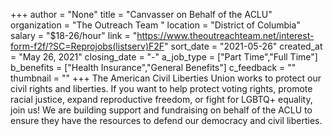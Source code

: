 +++
author = "None"
title = "Canvasser on Behalf of the ACLU"
organization = "The Outreach Team "
location = "District of Columbia"
salary = "$18-26/hour"
link = "https://www.theoutreachteam.net/interest-form-f2f/?SC=Reprojobs(listserv)F2F"
sort_date = "2021-05-26"
created_at = "May 26, 2021"
closing_date = "-"
a_job_type = ["Part Time","Full Time"]
b_benefits = ["Health Insurance","General Benefits"]
c_feedback = ""
thumbnail = ""
+++
The American Civil Liberties Union works to protect our civil rights and liberties. If you want to help protect voting rights, promote racial justice, expand reproductive freedom, or fight for LGBTQ+ equality, join us! We are building support and fundraising on behalf of the ACLU to ensure they have the resources to defend our democracy and civil liberties.